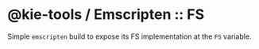 <!--
   Licensed to the Apache Software Foundation (ASF) under one
   or more contributor license agreements.  See the NOTICE file
   distributed with this work for additional information
   regarding copyright ownership.  The ASF licenses this file
   to you under the Apache License, Version 2.0 (the
   "License"); you may not use this file except in compliance
   with the License.  You may obtain a copy of the License at
     http://www.apache.org/licenses/LICENSE-2.0
   Unless required by applicable law or agreed to in writing,
   software distributed under the License is distributed on an
   "AS IS" BASIS, WITHOUT WARRANTIES OR CONDITIONS OF ANY
   KIND, either express or implied.  See the License for the
   specific language governing permissions and limitations
   under the License.
-->

# @kie-tools / Emscripten :: FS

Simple `emscripten` build to expose its FS implementation at the `FS` variable.
